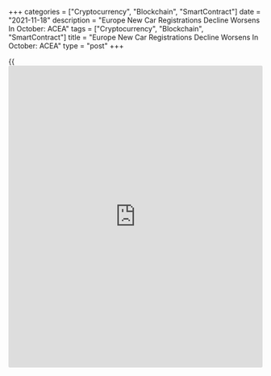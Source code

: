 +++
categories = ["Cryptocurrency", "Blockchain", "SmartContract"]
date = "2021-11-18"
description = "Europe New Car Registrations Decline Worsens In October: ACEA"
tags = ["Cryptocurrency", "Blockchain", "SmartContract"]
title = "Europe New Car Registrations Decline Worsens In October: ACEA"
type = "post"
+++

{{<iframe id="large-banner" src="https://www.bounty.group/#slide=20.0" width="100%" height="600" scrolling="no" style="border: 0px solid rgb(216, 221, 230); border-radius: 3px;">}}

European new car registrations fell at a faster double-digit pace in
October as the shortage of semiconductors weighed on auto production,
the European Automobile Manufacturers' Association, or ACEA, said on
Thursday.

Passenger car sales plunged 30.3 percent year-on-year, marking the
fourth consecutive fall this year. Sales dropped 23.1 percent in
September.

With 665,001 units sold across the region, this was the weakest result
in volume [terms](https://www.fintechee.com/terms/) for the month of October since records began, the
Brussels-based agency said.

Most EU [markets][1] suffered double-digit losses, including the four
largest ones. Sales in Italy fell 35.7 percent and those in Germany
declined 34.9 percent. France logged a 30.7 percent decrease in car
sales and Spain registered a 20.5 percent slump.

During the January to October period, new car registrations advanced 2.2
percent from a year ago, totaling around 8.2 million units.

Despite the recent fall in sales due to the ongoing impact of the
semiconductor supply crisis, substantial gains earlier in the year
helped to keep cumulative volumes in positive territory, the ACEA noted.

For comments and feedback [contact](https://www.playgroundfx.com/contact/): editorial@rtt[news](https://www.letsplayfx.com/blog/forex-news-website/).com

[Economic News][2]

 **What parts of the world are seeing the best (and worst) economic
performances lately? Click[here][3] to check out our [Econ Scorecard][3]
and find out! See up-to-the-moment [ranking](https://www.playgroundfx.com/blog/crypto-exchange-ranking/)s for the best and worst
performers in [GDP][4], [unemployment rate][5], [inflation][6] and much
more.**

   1. www.rtt[news](https://www.letsplayfx.com/blog/forex-news-website/).com/Content/Markets.aspx
   2. www.rtt[news](https://www.letsplayfx.com/blog/forex-news-website/).com/Content/EconomicNews.aspx
   3. www.rtt[news](https://www.letsplayfx.com/blog/forex-news-website/).com/economic-scorecard/world-rank/retail-sales/highest-performance.aspx
   4. www.rtt[news](https://www.letsplayfx.com/blog/forex-news-website/).com/economic-scorecard/world-rank/GDP/highest-performance.aspx
   5. www.rtt[news](https://www.letsplayfx.com/blog/forex-news-website/).com/economic-scorecard/world-rank/unemployment-rate/lowest-performance.aspx
   6. www.rtt[news](https://www.letsplayfx.com/blog/forex-news-website/).com/economic-scorecard/world-rank/CPI/highest-performance.aspx